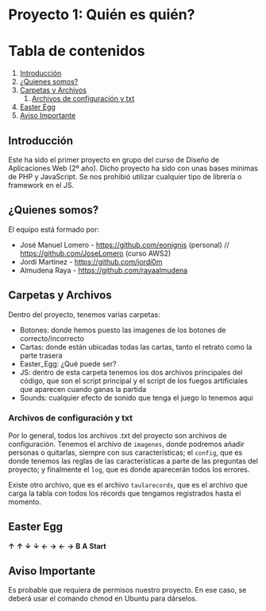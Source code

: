 # Proyecto 1: Quién es quién?

# Tabla de contenidos
1. [Introducción](#intro)
2. [¿Quienes somos?](#quienes-somos)
3. [Carpetas y Archivos](#carpetas-archivos)
   1. [Archivos de configuración y txt](#archivos-configuracion)
4. [Easter Egg](#easteregg)
5. [Aviso Importante](#aviso)

## Introducción <a name="intro"></a>
Este ha sido el primer proyecto en grupo del curso de Diseño de Aplicaciones Web (2º año).
Dicho proyecto ha sido con unas bases mínimas de PHP y JavaScript.
Se nos prohibió utilizar cualquier tipo de librería o framework en el JS.

## ¿Quienes somos? <a name="quienes-somos"></a>
El equipo está formado por:
- José Manuel Lomero - https://github.com/eonignis (personal) // https://github.com/JoseLomero (curso AWS2)
- Jordi Martinez - https://github.com/jordi0m
- Almudena Raya - https://github.com/rayaalmudena

## Carpetas y Archivos <a name="carpetas-archivos"></a>
Dentro del proyecto, tenemos varias carpetas:
- Botones: donde hemos puesto las imagenes de los botones de correcto/incorrecto
- Cartas: donde están ubicadas todas las cartas, tanto el retrato como la parte trasera
- Easter_Egg: ¿Qué puede ser?
- JS: dentro de esta carpeta tenemos los dos archivos principales del código, que son el script principal y el script de los fuegos artificiales que aparecen cuando ganas la partida
- Sounds: cualquier efecto de sonido que tenga el juego lo tenemos aqui

### Archivos de configuración y txt <a name="archivos-configuracion"></a>
Por lo general, todos los archivos .txt del proyecto son archivos de configuración. Tenemos el archivo de `imagenes`, donde podremos añadir personas o quitarlas, siempre con sus características; el `config`, que es donde tenemos las reglas de las características a parte de las preguntas del proyecto; y finalmente el `log`, que es donde aparecerán todos los errores.

Existe otro archivo, que es el archivo `taularecords`, que es el archivo que carga la tabla con todos los récords que tengamos registrados hasta el momento.

## Easter Egg <a name="easteregg"></a>
**↑** **↑** **↓** **↓** **←** **→** **←** **→** **B** **A** **Start**


## Aviso Importante <a name="aviso"></a>
Es probable que requiera de permisos nuestro proyecto. En ese caso, se deberá usar el comando chmod en Ubuntu para dárselos.
